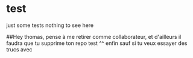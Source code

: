 # test
just some tests nothing to see here

##Hey thomas, pense à me retirer comme collaborateur, et d'ailleurs il faudra que tu supprime ton repo test ^^ enfin sauf si tu veux essayer des trucs avec
